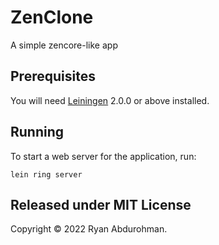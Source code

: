 # ZenClone

A simple zencore-like app

## Prerequisites

You will need [Leiningen][] 2.0.0 or above installed.

[leiningen]: https://github.com/technomancy/leiningen

## Running

To start a web server for the application, run:

    lein ring server

## Released under MIT License

Copyright © 2022 Ryan Abdurohman.

